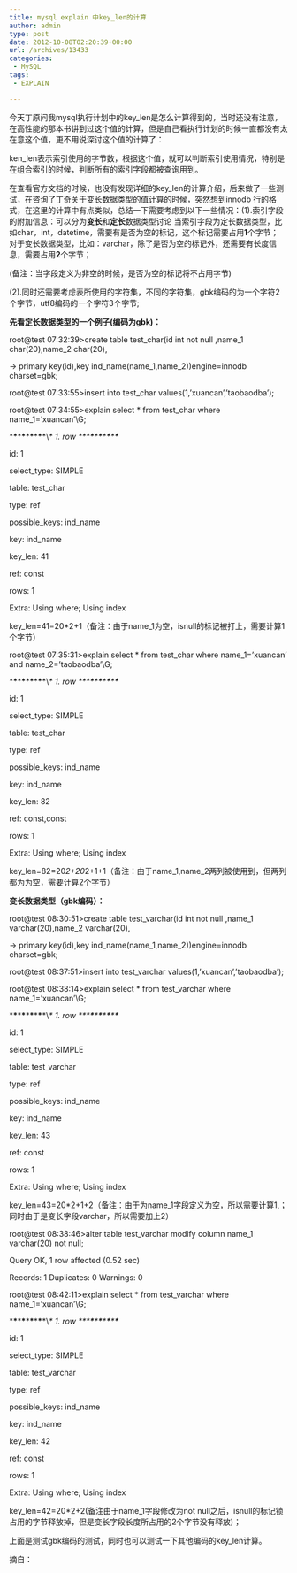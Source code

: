 ```yaml
---
title: mysql explain 中key_len的计算
author: admin
type: post
date: 2012-10-08T02:20:39+00:00
url: /archives/13433
categories:
 - MySQL
tags:
 - EXPLAIN

---
```

今天丁原问我mysql执行计划中的key_len是怎么计算得到的，当时还没有注意，在高性能的那本书讲到过这个值的计算，但是自己看执行计划的时候一直都没有太在意这个值，更不用说深讨这个值的计算了：

ken_len表示索引使用的字节数，根据这个值，就可以判断索引使用情况，特别是在组合索引的时候，判断所有的索引字段都被查询用到。

在查看官方文档的时候，也没有发现详细的key_len的计算介绍，后来做了一些测试，在咨询了丁奇关于变长数据类型的值计算的时候，突然想到innodb 行的格式，在这里的计算中有点类似，总结一下需要考虑到以下一些情况：(1).索引字段的附加信息：可以分为**变长**和**定长**数据类型讨论
当索引字段为定长数据类型，比如char，int，datetime，需要有是否为空的标记，这个标记需要占用**1**个字节；
对于变长数据类型，比如：varchar，除了是否为空的标记外，还需要有长度信息，需要占用**2**个字节；

(备注：当字段定义为非空的时候，是否为空的标记将不占用字节)

(2).同时还需要考虑表所使用的字符集，不同的字符集，gbk编码的为一个字符2个字节，utf8编码的一个字符3个字节;

**先看定长数据类型的一个例子(编码为gbk)：**

root@test 07:32:39>create table test\_char(id int not null ,name\_1 char(20),name_2 char(20),

-> primary key(id),key ind\_name(name\_1,name_2))engine=innodb charset=gbk;

root@test 07:33:55>insert into test_char values(1,’xuancan’,’taobaodba’);

root@test 07:34:55>explain select * from test\_char where name\_1=’xuancan’\G;

\***\***\***\***\***\***\***\***\*\\*\* 1. row \*\*\***\***\***\***\***\***\***\****

id: 1

select_type: SIMPLE

table: test_char

type: ref

possible\_keys: ind\_name

key: ind_name

key_len: 41

ref: const

rows: 1

Extra: Using where; Using index

key_len=41=20*2+1（备注：由于name_1为空，isnull的标记被打上，需要计算1个字节）

root@test 07:35:31>explain select * from test\_char where name\_1=’xuancan’ and name_2=’taobaodba’\G;

\***\***\***\***\***\***\***\***\*\\*\* 1. row \*\*\***\***\***\***\***\***\***\****

id: 1

select_type: SIMPLE

table: test_char

type: ref

possible\_keys: ind\_name

key: ind_name

key_len: 82

ref: const,const

rows: 1

Extra: Using where; Using index

key_len=82=20*2+20*2+1+1（备注：由于name\_1,name\_2两列被使用到，但两列都为为空，需要计算2个字节）

**变长数据类型（gbk编码）：**

root@test 08:30:51>create table test\_varchar(id int not null ,name\_1 varchar(20),name_2 varchar(20),

-> primary key(id),key ind\_name(name\_1,name_2))engine=innodb charset=gbk;

root@test 08:37:51>insert into test_varchar values(1,’xuancan’,’taobaodba’);

root@test 08:38:14>explain select * from test\_varchar where name\_1=’xuancan’\G;

\***\***\***\***\***\***\***\***\*\\*\* 1. row \*\*\***\***\***\***\***\***\***\****

id: 1

select_type: SIMPLE

table: test_varchar

type: ref

possible\_keys: ind\_name

key: ind_name

key_len: 43

ref: const

rows: 1

Extra: Using where; Using index

key_len=43=20*2+1+2（备注：由于为name_1字段定义为空，所以需要计算1,；同时由于是变长字段varchar，所以需要加上2）

root@test 08:38:46>alter table test\_varchar modify column name\_1 varchar(20) not null;

Query OK, 1 row affected (0.52 sec)

Records: 1 Duplicates: 0 Warnings: 0

root@test 08:42:11>explain select * from test\_varchar where name\_1=’xuancan’\G;

\***\***\***\***\***\***\***\***\*\\*\* 1. row \*\*\***\***\***\***\***\***\***\****

id: 1

select_type: SIMPLE

table: test_varchar

type: ref

possible\_keys: ind\_name

key: ind_name

key_len: 42

ref: const

rows: 1

Extra: Using where; Using index

key_len=42=20*2+2(备注由于name_1字段修改为not null之后，isnull的标记锁占用的字节释放掉，但是变长字段长度所占用的2个字节没有释放)；

上面是测试gbk编码的测试，同时也可以测试一下其他编码的key_len计算。

摘自：